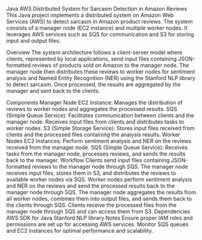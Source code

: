 Java AWS Distributed System for Sarcasm Detection in Amazon Reviews
This Java project implements a distributed system on Amazon Web Services (AWS) to detect sarcasm in Amazon product reviews. The system consists of a manager node (EC2 instance) and multiple worker nodes. It leverages AWS services such as SQS for communication and S3 for storing input and output files.

Overview
The system architecture follows a client-server model where clients, represented by local applications, send input files containing JSON-formatted reviews of products sold on Amazon to the manager node. The manager node then distributes these reviews to worker nodes for sentiment analysis and Named Entity Recognition (NER) using the Stanford NLP library to detect sarcasm. Once processed, the results are aggregated by the manager and sent back to the clients.

Components
Manager Node
EC2 Instance: Manages the distribution of reviews to worker nodes and aggregates the processed results.
SQS (Simple Queue Service): Facilitates communication between clients and the manager node. Receives input files from clients and distributes tasks to worker nodes.
S3 (Simple Storage Service): Stores input files received from clients and the processed files containing the analysis results.
Worker Nodes
EC2 Instances: Perform sentiment analysis and NER on the reviews received from the manager node.
SQS (Simple Queue Service): Receives tasks from the manager node, processes reviews, and sends the results back to the manager.
Workflow
Clients send input files containing JSON-formatted reviews to the manager node through SQS.
The manager node receives input files, stores them in S3, and distributes the reviews to available worker nodes via SQS.
Worker nodes perform sentiment analysis and NER on the reviews and send the processed results back to the manager node through SQS.
The manager node aggregates the results from all worker nodes, combines them into output files, and sends them back to the clients through SQS.
Clients receive the processed files from the manager node through SQS and can access them from S3.
Dependencies
AWS SDK for Java
Stanford NLP library
Notes
Ensure proper IAM roles and permissions are set up for accessing AWS services.
Monitor SQS queues and EC2 instances for optimal performance and scalability.
